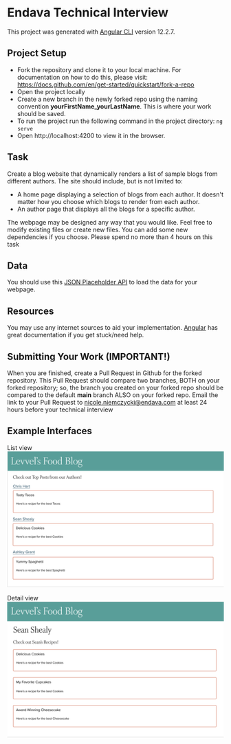 # Endava Technical Interview

This project was generated with [Angular CLI](https://github.com/angular/angular-cli) version 12.2.7.

## Project Setup
- Fork the repository and clone it to your local machine. For documentation on how to do this, please visit: https://docs.github.com/en/get-started/quickstart/fork-a-repo
- Open the project locally
- Create a new branch in the newly forked repo using the naming convention **yourFirstName_yourLastName**. This is where your work should be saved.
- To run the project run the following command in the project directory: `ng serve` 
- Open http://localhost:4200 to view it in the browser.

## Task
Create a blog website that dynamically renders a list of sample blogs from different authors. The site should include, but is not limited to:
- A home page displaying a selection of blogs from each author. It doesn't matter how you choose which blogs to render from each author. 
- An author page that displays all the blogs for a specific author.

The webpage may be designed any way that you would like. Feel free to modify existing files or create new files. You can add some new dependencies if you choose.
Please spend no more than 4 hours on this task

## Data
You should use this [JSON Placeholder API](https://jsonplaceholder.typicode.com/) to load the data for your webpage. 

## Resources
You may use any internet sources to aid your implementation. [Angular](https://angular.io/docs) has great documentation if you get stuck/need help.

## Submitting Your Work (IMPORTANT!)
When you are finished, create a Pull Request in Github for the forked repository. This Pull Request should compare two branches, BOTH on your forked repository; so, the branch you created on your forked repo should be compared to the default **main** branch ALSO on your forked repo. Email the link to your Pull Request to nicole.niemczycki@endava.com at least 24 hours before your technical interview

## Example Interfaces

List view
![Alt text](src/assets/list_view.png?raw=true "ListPage")

Detail view
![Alt text](src/assets/detail_view.png?raw=true "DetailPage")
